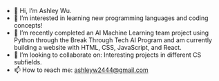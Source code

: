 - 👋 Hi, I’m Ashley Wu.
- 👀 I’m interested in learning new programming languages and coding concepts!
- 🌱 I’m recently completed an AI Machine Learning team project using Python through the Break Through Tech AI Program and am currently building a website with HTML, CSS, JavaScript, and React.
- 💞️ I’m looking to collaborate on: Interesting projects in different CS subfields.
- 📫 How to reach me: ashleyw2444@gmail.com

<!---
ashleyw2444/ashleyw2444 is a ✨ special ✨ repository because its `README.md` (this file) appears on your GitHub profile.
You can click the Preview link to take a look at your changes.
--->
